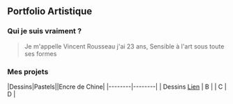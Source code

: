 ## Portfolio Artistique

### Qui je suis vraiment ?

> Je m'appelle Vincent Rousseau j'ai 23 ans,
> Sensible à l'art sous toute ses formes


### Mes projets

|Dessins|Pastels||Encre de Chine|
|--------|--------|
|    Dessins [Lien](https://example.com/ "titre de lien optionnel")   |    B    |
|    C    |    D    |
